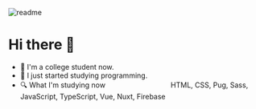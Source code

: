 
![readme](https://user-images.githubusercontent.com/71201308/99968993-3844fe00-2ddd-11eb-90c0-972f25ad58ce.png)
# Hi there :wave:
-  :pencil: I'm a college student now.
-  :muscle: I just started studying programming.
-  :mag: What I'm studying now
　　　　　　　　　HTML, CSS, Pug, Sass, JavaScript, TypeScript, Vue, Nuxt, Firebase
